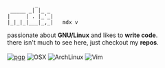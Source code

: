 ```
         _
 _____ _| |_ _
|     | . |_'_|   
|_|_|_|___|_,_|   mdx v
```
passionate about **GNU/Linux** and likes to **write code**.
<br/>
there isn't much to see here, just checkout my **repos**.
<br/>
<br>
[![pgp](https://img.shields.io/badge/pgp-0x9BA6ADCC0F05BE4B-313131?style=flat&labelColor=545454&color=313131)](https://github.com/mdxv.gpg)
![OSX](https://badgen.net/badge/icon/OSX?icon=apple&label&color=black)
![ArchLinux](https://img.shields.io/badge/Arch%20Linux-1793D1?logo=arch-linux&logoColor=fff&color=313131&labelColor=545454)
![Vim](https://img.shields.io/badge/VIM-%2311AB00.svg?style=flat&logo=vim&logoColor=white&color=313131&labelColor=545454)
